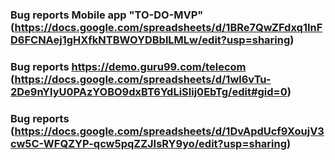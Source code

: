 ### Bug reports Mobile app "TO-DO-MVP" (https://docs.google.com/spreadsheets/d/1BRe7QwZFdxq1InFD6FCNAej1gHXfkNTBWOYDBblLMLw/edit?usp=sharing)
### Bug reports https://demo.guru99.com/telecom (https://docs.google.com/spreadsheets/d/1wl6vTu-2De9nYlyU0PAzYOBO9dxBT6YdLiSlij0EbTg/edit#gid=0)
### Bug reports (https://docs.google.com/spreadsheets/d/1DvApdUcf9XoujV3cw5C-WFQZYP-qcw5pqZZJIsRY9yo/edit?usp=sharing)
